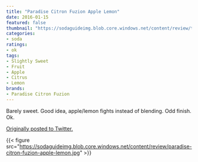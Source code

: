 ```yaml
---
title: "Paradise Citron Fuzion Apple Lemon"
date: 2016-01-15
featured: false
thumbnail: "https://sodaguideimg.blob.core.windows.net/content/review/thumbs/paradise-citron-fuzion-apple-lemon.jpg"
categories:
- soda
ratings:
- ok
tags:
- Slightly Sweet
- Fruit
- Apple
- Citrus
- Lemon
brands:
- Paradise Citron Fuzion
---
```


Barely sweet. Good idea, apple/lemon fights instead of blending. Odd finish. Ok.

[Originally posted to Twitter.](https://twitter.com/Cavorter/status/688090647601913857)

{{< figure src="https://sodaguideimg.blob.core.windows.net/content/review/paradise-citron-fuzion-apple-lemon.jpg" >}}
